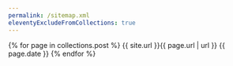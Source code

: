 ```yaml
---
permalink: /sitemap.xml
eleventyExcludeFromCollections: true
---
```

<?xml version="1.0" encoding="utf-8"?>
<urlset xmlns="http://www.sitemaps.org/schemas/sitemap/0.9">
    {% for page in collections.post %}
        <url>
            <loc>{{ site.url }}{{ page.url | url }}</loc>
            <lastmod>{{ page.date }}</lastmod>
        </url>
    {% endfor %}
</urlset>
